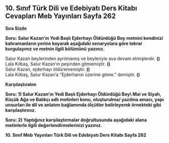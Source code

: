 ## 10. Sınıf Türk Dili ve Edebiyatı Ders Kitabı Cevapları Meb Yayınları Sayfa 262

**Sıra Sizde**

**Soru: Salur Kazan’ın Yedi Başlı Ejderhayı Öldürdüğü Boy metnini kendinizi kahramanların yerine koyarak aşağıdaki senaryolara göre tekrar kurgulayınız ve metnin ilgili bölümünü yazınız.**

Salur Kazan beylerinden ayrılmamış ve beyleriyle ava devam etmişlerdir. **()**  
 Lala Kılbaş, Salur Kazan’ın peşinden gitmemiştir. **()**  
 Salur Kazan, ejderhayı öldürememiştir. **()**  
 Lala Kılbaş, Salur Kazan’a “Ejderhanın üzerine gitme.” demiştir. **()**

**Karşılaştıralım**

**Soru: 1) Salur Kazan’ın Yedi Başlı Ejderhayı Öldürdüğü Boy\ Mai ve Siyah, Küçük Ağa ve Balıkçı adlı metinleri konu, oluşturulma/ yazılma amacı, yapı unsurları ile dil ve anlatım bağlamında ölçütler belirleyerek örnekteki gibi karşılaştırınız.**

**Soru: 2) Yaptığınız karşılaştırmalar doğrultusunda aşağıdaki alana metinlerle ilgili değerlendirmelerinizi yazınız.**

**10. Sınıf Meb Yayınları Türk Dili ve Edebiyatı Ders Kitabı Sayfa 262**